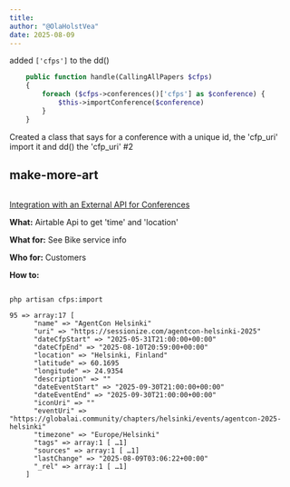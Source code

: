 ```yaml
---
title: 
author: "@OlaHolstVea"
date: 2025-08-09
---
```

added 
`['cfps']`
to the dd()

```php
    public function handle(CallingAllPapers $cfps)
    {
        foreach ($cfps->conferences()['cfps'] as $conference) {
            $this->importConference($conference)
        }
    }
```

Created a class that says for a conference with a unique id, the 'cfp_uri' import it and dd() the 'cfp_uri' #2

## make-more-art

```shell

```
[Integration with an External API for Conferences](https://laracasts.com/series/lets-build-a-saas-in-laravel/episodes/10)

**What:** Airtable Api to get 'time' and 'location'

**What for:** See Bike service info

**Who for:** Customers

**How to:**





```shell

php artisan cfps:import

95 => array:17 [
      "name" => "AgentCon Helsinki"
      "uri" => "https://sessionize.com/agentcon-helsinki-2025"
      "dateCfpStart" => "2025-05-31T21:00:00+00:00"
      "dateCfpEnd" => "2025-08-10T20:59:00+00:00"
      "location" => "Helsinki, Finland"
      "latitude" => 60.1695
      "longitude" => 24.9354
      "description" => ""
      "dateEventStart" => "2025-09-30T21:00:00+00:00"
      "dateEventEnd" => "2025-09-30T21:00:00+00:00"
      "iconUri" => ""
      "eventUri" => "https://globalai.community/chapters/helsinki/events/agentcon-2025-helsinki"
      "timezone" => "Europe/Helsinki"
      "tags" => array:1 [ …1]
      "sources" => array:1 [ …1]
      "lastChange" => "2025-08-09T03:06:22+00:00"
      "_rel" => array:1 [ …1]
    ]

```